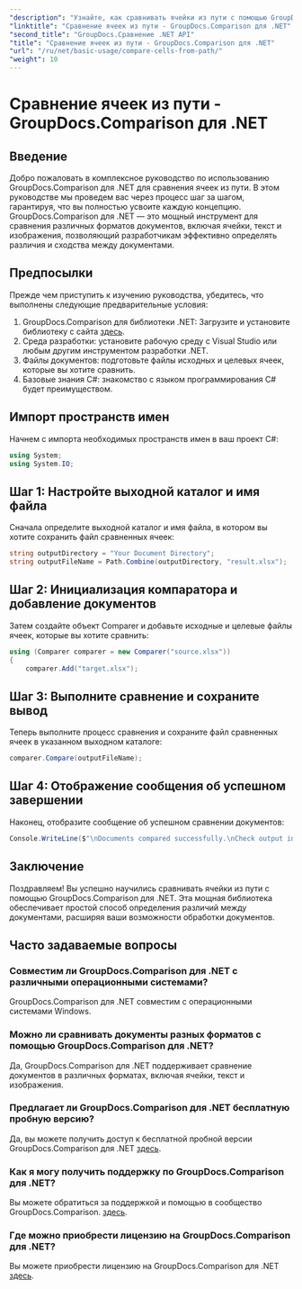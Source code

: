 ```yaml
---
"description": "Узнайте, как сравнивать ячейки из пути с помощью GroupDocs.Comparison для .NET. Эффективно выявляйте различия между документами."
"linktitle": "Сравнение ячеек из пути - GroupDocs.Comparison для .NET"
"second_title": "GroupDocs.Сравнение .NET API"
"title": "Сравнение ячеек из пути - GroupDocs.Comparison для .NET"
"url": "/ru/net/basic-usage/compare-cells-from-path/"
"weight": 10
---
```


# Сравнение ячеек из пути - GroupDocs.Comparison для .NET

## Введение
Добро пожаловать в комплексное руководство по использованию GroupDocs.Comparison для .NET для сравнения ячеек из пути. В этом руководстве мы проведем вас через процесс шаг за шагом, гарантируя, что вы полностью усвоите каждую концепцию. GroupDocs.Comparison для .NET — это мощный инструмент для сравнения различных форматов документов, включая ячейки, текст и изображения, позволяющий разработчикам эффективно определять различия и сходства между документами.
## Предпосылки
Прежде чем приступить к изучению руководства, убедитесь, что выполнены следующие предварительные условия:
1. GroupDocs.Comparison для библиотеки .NET: Загрузите и установите библиотеку с сайта [здесь](https://releases.groupdocs.com/comparison/net/).
2. Среда разработки: установите рабочую среду с Visual Studio или любым другим инструментом разработки .NET.
3. Файлы документов: подготовьте файлы исходных и целевых ячеек, которые вы хотите сравнить.
4. Базовые знания C#: знакомство с языком программирования C# будет преимуществом.

## Импорт пространств имен
Начнем с импорта необходимых пространств имен в ваш проект C#:
```csharp
using System;
using System.IO;
```
## Шаг 1: Настройте выходной каталог и имя файла
Сначала определите выходной каталог и имя файла, в котором вы хотите сохранить файл сравненных ячеек:
```csharp
string outputDirectory = "Your Document Directory";
string outputFileName = Path.Combine(outputDirectory, "result.xlsx");
```
## Шаг 2: Инициализация компаратора и добавление документов
Затем создайте объект Comparer и добавьте исходные и целевые файлы ячеек, которые вы хотите сравнить:
```csharp
using (Comparer comparer = new Comparer("source.xlsx"))
{
    comparer.Add("target.xlsx");
```
## Шаг 3: Выполните сравнение и сохраните вывод
Теперь выполните процесс сравнения и сохраните файл сравненных ячеек в указанном выходном каталоге:
```csharp
comparer.Compare(outputFileName);
```
## Шаг 4: Отображение сообщения об успешном завершении
Наконец, отобразите сообщение об успешном сравнении документов:
```csharp
Console.WriteLine($"\nDocuments compared successfully.\nCheck output in {outputDirectory}.");
```

## Заключение
Поздравляем! Вы успешно научились сравнивать ячейки из пути с помощью GroupDocs.Comparison для .NET. Эта мощная библиотека обеспечивает простой способ определения различий между документами, расширяя ваши возможности обработки документов.
## Часто задаваемые вопросы
### Совместим ли GroupDocs.Comparison для .NET с различными операционными системами?
GroupDocs.Comparison для .NET совместим с операционными системами Windows.
### Можно ли сравнивать документы разных форматов с помощью GroupDocs.Comparison для .NET?
Да, GroupDocs.Comparison для .NET поддерживает сравнение документов в различных форматах, включая ячейки, текст и изображения.
### Предлагает ли GroupDocs.Comparison для .NET бесплатную пробную версию?
Да, вы можете получить доступ к бесплатной пробной версии GroupDocs.Comparison для .NET [здесь](https://releases.groupdocs.com/).
### Как я могу получить поддержку по GroupDocs.Comparison для .NET?
Вы можете обратиться за поддержкой и помощью в сообщество GroupDocs.Comparison. [здесь](https://forum.groupdocs.com/c/comparison/12).
### Где можно приобрести лицензию на GroupDocs.Comparison для .NET?
Вы можете приобрести лицензию на GroupDocs.Comparison для .NET [здесь](https://purchase.groupdocs.com/buy).